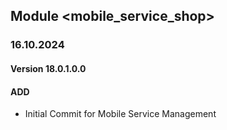 ## Module <mobile_service_shop>

### 16.10.2024
#### Version 18.0.1.0.0
#### ADD
- Initial Commit for Mobile Service Management

